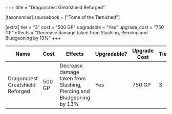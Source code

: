 +++
title = "Dragoncrest Greatshield Reforged"

[taxonomies]
sourcebook = ["Tome of the Tarnished"]

[extra]
tier = "3"
cost = "500 GP"
upgradable = "Yes"
upgrade_cost = "750 GP"
effects = "Decrease damage taken from Slashing, Piercing and Bludgeoning by 13%"
+++

| Name                          | Cost    | Effects                                                                                           | Upgradable? | Upgrade Cost | Tier |
| ----------------------------- | ------- | ----------------------------------------------------------------------------------------------- | ----------- | ------------ | ---- |
| Dragoncrest Greatshield Reforged | 500 GP | Decrease damage taken from Slashing, Piercing and Bludgeoning by 13% | Yes | 750 GP | 3 |
